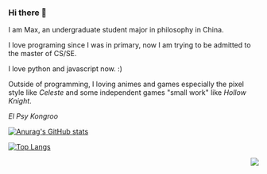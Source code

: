 ### Hi there 👋
I am Max, an undergraduate student major in philosophy in China. 

I love programing since I was in primary, now I am trying to be admitted to the master of CS/SE. 

I love python and javascript now. :)

Outside of programming, I loving animes and games especially the pixel style like *Celeste* and some independent games "small work" like *Hollow Knight*.

*El Psy Kongroo*

[![Anurag's GitHub stats](https://github-readme-stats.vercel.app/api?username=MaxChang3)](https://github.com/anuraghazra/github-readme-stats)

[![Top Langs](https://github-readme-stats.vercel.app/api/top-langs/?username=MaxChang3&layout=compact&hide=scss,html,ejs,nunjucks,css,batchfile&langs_count=4)](https://github.com/anuraghazra/github-readme-stats)

<img align="right" src="https://github-readme-stats.vercel.app/api/top-langs/?username=MaxChang3&layout=compact&hide=scss,html,ejs,nunjucks,css,batchfile&langs_count=4" >